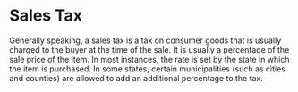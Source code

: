 ---
---

# Sales Tax

Generally speaking, a sales tax is a tax on consumer goods that is usually charged to the buyer at the time of the sale. It is usually a percentage of the sale price of the item. In most instances, the rate is set by the state in which the item is purchased. In some states, certain municipalities (such as cities and counties) are allowed to add an additional percentage to the tax.
